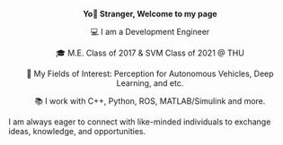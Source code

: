 <!-- <h1 align="center">Hi there, I'm June</h1> -->
<p align="center"><strong>
Yo🤘 Stranger, Welcome to my page</strong></p>
<p align="center">
💻 I am a Development Engineer</p>
<p align="center">
🎓 M.E. Class of 2017 & SVM Class of 2021 @ THU</p>
<p align="center">
💼 My Fields of Interest: Perception for Autonomous Vehicles, Deep Learning, and etc.</p>
<p align="center">
📚 I work with C++, Python, ROS, MATLAB/Simulink and more.</p>

 I am always eager to connect with like-minded individuals to exchange ideas, knowledge, and opportunities.
